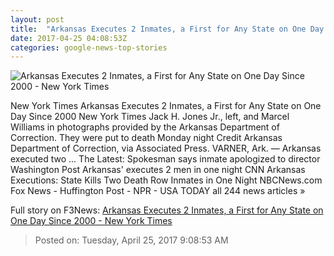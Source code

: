 ```yaml
---
layout: post
title:  "Arkansas Executes 2 Inmates, a First for Any State on One Day Since 2000 - New York Times"
date: 2017-04-25 04:08:53Z
categories: google-news-top-stories
---
```


![Arkansas Executes 2 Inmates, a First for Any State on One Day Since 2000 - New York Times](https://static01.nyt.com/images/2017/04/25/us/25arkansas/25arkansas-facebookJumbo.jpg)

New York Times Arkansas Executes 2 Inmates, a First for Any State on One Day Since 2000 New York Times Jack H. Jones Jr., left, and Marcel Williams in photographs provided by the Arkansas Department of Correction. They were put to death Monday night Credit Arkansas Department of Correction, via Associated Press. VARNER, Ark. — Arkansas executed two ... The Latest: Spokesman says inmate apologized to director Washington Post Arkansas' executes 2 men in one night CNN Arkansas Executions: State Kills Two Death Row Inmates in One Night NBCNews.com Fox News - Huffington Post - NPR - USA TODAY all 244 news articles »


Full story on F3News: [Arkansas Executes 2 Inmates, a First for Any State on One Day Since 2000 - New York Times](http://www.f3nws.com/n/VZyvUG)

> Posted on: Tuesday, April 25, 2017 9:08:53 AM
